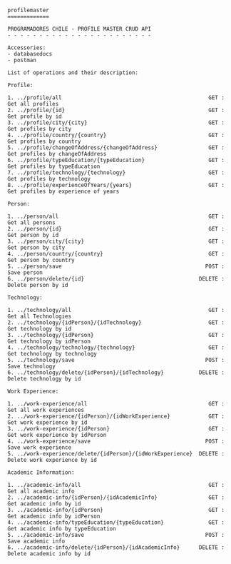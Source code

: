 	profilemaster
	=============
	
	PROGRAMADORES CHILE - PROFILE MASTER CRUD API
	- - - - - - - - - - - - - - - - - - - - - - -

    Accessories:
    - databasedocs 
    - postman
		
	List of operations and their description:

    Profile:

	1. ../profile/all                                              GET : Get all profiles 
	2. ../profile/{id}                                             GET : Get profile by id 
    3. ../profile/city/{city}                                      GET : Get profiles by city
    4. ../profile/country/{country}                                GET : Get profiles by country
    5. ../profile/changeOfAddress/{changeOfAddress}                GET : Get profiles by changeOfAddress
    6. ../profile/typeEducation/{typeEducation}                    GET : Get profiles by typeEducation
    7. ../profile/technology/{technology}                          GET : Get profiles by technology
    8. ../profile/experienceOfYears/{years}                        GET : Get profiles by experience of years

    Person:

	1. ../person/all                                               GET : Get all persons
	2. ../person/{id}                                              GET : Get person by id
	3. ../person/city/{city}                                       GET : Get person by city
	4. ../person/country/{country}                                 GET : Get person by country
	5. ../person/save                                             POST : Save person
	6. ../person/delete/{id}                                    DELETE : Delete person by id

    Technology:

	1. ../technology/all                                           GET : Get all Technologies
	2. ../technology/{idPerson}/{idTechnology}                     GET : Get technology by id
	3. ../technology/{idPerson}                                    GET : Get technology by idPerson
	4. ../technology/technology/{technology}                       GET : Get technology by technology
	5. ../technology/save                                         POST : Save technology
	6. ../technology/delete/{idPerson}/{idTechnology}           DELETE : Delete technology by id

    Work Experience:

	1. ../work-experience/all                                      GET : Get all work experiences
	2. ../work-experience/{idPerson}/{idWorkExperience}            GET : Get work experience by id
	3. ../work-experience/{idPerson}                               GET : Get work experience by idPerson
	4. ../work-experience/save                                    POST : Save work experience
	5. ../work-experience/delete/{idPerson}/{idWorkExperience}  DELETE : Delete work experience by id

    Academic Information:

	1. ../academic-info/all                                        GET : Get all academic info
	2. ../academic-info/{idPerson}/{idAcademicInfo}                GET : Get academic info by id
	3. ../academic-info/{idPerson}                                 GET : Get academic info by idPerson
	4. ../academic-info/typeEducation/{typeEducation}              GET : Get academic info by typeEducation
	5. ../academic-info/save                                      POST : Save academic info
	6. ../academic-info/delete/{idPerson}/{idAcademicInfo}      DELETE : Delete academic info by id

